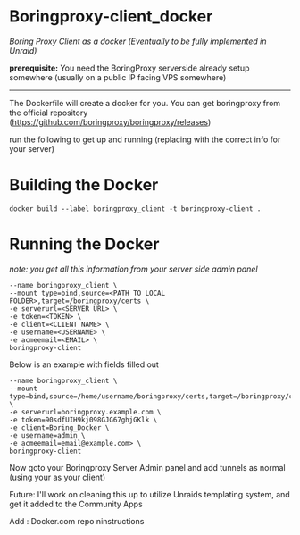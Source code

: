 # Boringproxy-client_docker
_Boring Proxy Client as a docker (Eventually to be fully implemented in Unraid)_

**prerequisite:** You need the BoringProxy serverside already setup somewhere (usually on a public IP facing VPS somewhere)

-----------------------------

The Dockerfile will create a docker for you.
You can get boringproxy from the official repository (https://github.com/boringproxy/boringproxy/releases)

run the following to get up and running (replacing <VARIABLE> with the correct info for your server)

# Building the Docker

```docker build --label boringproxy_client -t boringproxy-client .```

# Running the Docker
_note: you get all this information from your server side admin panel_

```docker run -d \
--name boringproxy_client \
--mount type=bind,source=<PATH TO LOCAL FOLDER>,target=/boringproxy/certs \
-e serverurl=<SERVER URL> \
-e token=<TOKEN> \
-e client=<CLIENT NAME> \
-e username=<USERNAME> \
-e acmeemail=<EMAIL> \
boringproxy-client
```

Below is an example with fields filled out
```docker run -d \
--name boringproxy_client \
--mount type=bind,source=/home/username/boringproxy/certs,target=/boringproxy/certs \
-e serverurl=boringproxy.example.com \
-e token=90sdfUIH9kj098GJG67ghjGKlk \
-e client=Boring_Docker \
-e username=admin \
-e acmeemail=email@example.com> \
boringproxy-client
```


Now goto your Boringproxy Server Admin panel and add tunnels as normal (using your <CLIENT NAME> as your client)


Future: 
I'll work on cleaning this up to utilize Unraids templating system, and get it added to the Community Apps


Add : Docker.com repo ninstructions
